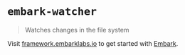 # `embark-watcher`

> Watches changes in the file system

Visit [framework.embarklabs.io](https://framework.embarklabs.io/) to get started with
[Embark](https://github.com/embarklabs/embark).

